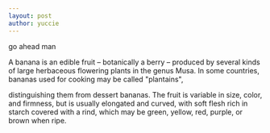 ```yaml
---
layout: post
author: yuccie
---
```

go ahead man

A banana is an edible fruit – botanically a berry – produced by several kinds
of large herbaceous flowering plants in the genus Musa.
In some countries, bananas used for cooking may be called "plantains",

distinguishing them from dessert bananas. The fruit is variable in size, color,
and firmness, but is usually elongated and curved, with soft flesh rich in
starch covered with a rind, which may be green, yellow, red, purple, or brown
when ripe.